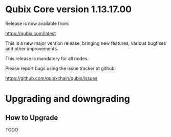 Qubix Core version 1.13.17.00
==========================

Release is now available from:

<https://qubix.com/latest>

This is a new major version release, bringing new features, various bugfixes
and other improvements.

This release is mandatory for all nodes.

Please report bugs using the issue tracker at github:

<https://github.com/qubixchain/qubix/issues>


Upgrading and downgrading
=========================

How to Upgrade
--------------
TODO